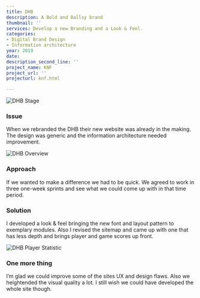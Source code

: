 ```yaml
---
title: DHB
description: A Bold and Ballsy brand
thumbnail: ''
services: Develop a new Branding and a Look & Feel.
categories:
- Digital Brand Design
- Information architecture
year: 2019
date: 
description_second_line: ''
project_name: KNF
project_url: ''
projecturl: knf.html

---
```

![DHB Stage](/upload/DHB_Designs_1.jpg "DHB Stage")

### Issue

<p class="einleser">When we rebranded the DHB their new website was already in the making. The design was generic and the information architecture needed improvement.</p>

<SingleProjectHeader
:services="$page.frontmatter.services"
:year="$page.frontmatter.year.toString()"
:categories="$page.frontmatter.categories"
/>

![DHB Overview](/upload/DHB_Designs_2.jpg "DHB Overview")

### Approach

<p class="einleser">If we wanted to make a difference <span class="bold">we had to be quick.</span> We agreed to work in three one-week sprints and see what we could come up with in that time period.</p>

### Solution

I developed a look & feel bringing the new font and layout pattern to exemplary modules. Also I revised the sitemap and came up with one that has less depth and brings player and game scores up front.

![DHB Player Statistic](/upload/DHB_Designs_4.jpg "DHB Player Statistic")

### One more thing

I’m glad we could improve some of the sites UX and design flaws. Also we heightended the visual quality a lot. I still wish we could have developed the whole site though.